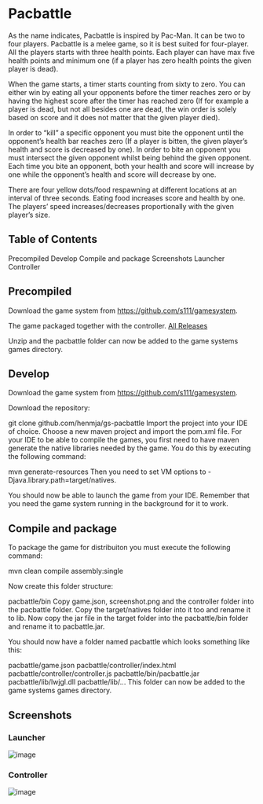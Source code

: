 # Pacbattle
As the name indicates, Pacbattle is inspired by Pac-Man. It can be two to four players. Pacbattle is a melee game, so it is best suited for four-player. 
All the players starts with three health points. Each player can have max five health points and minimum one (if a player has zero health points the given player is dead). 

When the game starts, a timer starts counting from sixty to zero. You can either win by eating all your opponents before the timer reaches zero or by having the highest score after the timer has reached zero (If for example a player is dead, but not all besides one are dead, the win order is solely based on score and it does not matter that the given player died).

 In order to “kill” a specific opponent you must bite the opponent until the opponent’s health bar reaches zero (If a player is bitten, the given player’s health and score is decreased by one). In order to bite an opponent you must intersect the given opponent whilst being behind the given opponent. Each time you bite an opponent, both your health and score will increase by one while the opponent’s health and score will decrease by one. 

There are four yellow dots/food respawning at different locations at an interval of three seconds. Eating food increases score and health by one. The players’ speed increases/decreases proportionally with the given player’s size.



## Table of Contents

Precompiled
Develop
Compile and package 
Screenshots 
Launcher 
Controller

## Precompiled

Download the game system from https://github.com/s111/gamesystem.


The game packaged together with the controller. [All Releases](https://github.com/henmja/gs-Pacbattle/releases/tag/v1)

Unzip and the pacbattle folder can now be added to the game systems games directory.

## Develop

Download the game system from https://github.com/s111/gamesystem.

Download the repository:

git clone github.com/henmja/gs-pacbattle Import the project into your IDE of choice. Choose a new maven project and import the pom.xml file. For your IDE to be able to compile the games, you first need to have maven generate the native libraries needed by the game. You do this by executing the following command:

mvn generate-resources Then you need to set VM options to -Djava.library.path=target/natives.

You should now be able to launch the game from your IDE. Remember that you need the game system running in the background for it to work.

## Compile and package

To package the game for distribuiton you must execute the following command:

mvn clean compile assembly:single 

Now create this folder structure:

pacbattle/bin Copy game.json, screenshot.png and the controller folder into the pacbattle folder. Copy the target/natives folder into it too and rename it to lib. Now copy the jar file in the target folder into the pacbattle/bin folder and rename it to pacbattle.jar.

You should now have a folder named pacbattle which looks something like this:

pacbattle/game.json pacbattle/controller/index.html pacbattle/controller/controller.js pacbattle/bin/pacbattle.jar pacbattle/lib/lwjgl.dll pacbattle/lib/... This folder can now be added to the game systems games directory.

## Screenshots

### Launcher
![image](https://cloud.githubusercontent.com/assets/10501925/14324923/3fbdfd04-fc27-11e5-94b8-cb62e461c944.png)
### Controller
![image](https://cloud.githubusercontent.com/assets/10501925/14324931/4da0fa48-fc27-11e5-97ef-e8524c6e086d.png)
